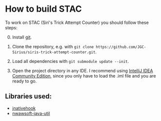 # How to build STAC

To work on STAC (Siri's Trick Attempt Counter) you should follow these steps:

0) Install [git](https://git-scm.com/downloads).

1) Clone the repository, e.g. with ```git clone https://github.com/JGC-Sirius/siris-trick-attempt-counter.git```.

2) Load all dependencies with ```git submodule update --init```.

3) Open the project directory in any IDE. I recommend using [IntelliJ IDEA Community Edition](https://www.jetbrains.com/de-de/idea/download/), since you only have to load the .iml file and you are ready to go.

## Libraries used:
- [jnativehook](https://github.com/kwhat/jnativehook)
- [nwawsoft-java-util](https://java-util.nwawsoft.com/)
